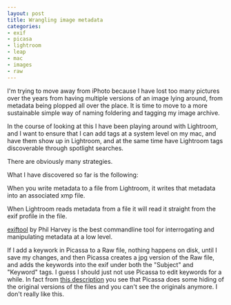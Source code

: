 ```yaml
---
layout: post
title: Wrangling image metadata
categories:
- exif
- picasa
- lightroom
- leap
- mac
- images
- raw
---
```


I'm trying to move away from iPhoto because I have lost too many pictures over the years from having multiple versions of an image lying around, from metadata being plopped all over the place. It is time to move to a more sustainable simple way of naming foldering and tagging my image archive.

In the course of looking at this I have been playing around with Lightroom, and I want to ensure that I can add tags at a system level on my mac, and have them show up in Lightroom, and at the same time have Lightroom tags discoverable through spotlight searches.

There are obviously many strategies.

What I have discovered so far is the following:

When you write metadata to a file from Lightroom, it writes that metadata into an associated xmp file.

When Lightroom reads metadata from a file it will read it straight from the exif profile in the file.

[exiftool][et] by Phil Harvey is the best commandline tool for interrogating and manipulating metadata at a low level. 

If I add a keywork in Picassa to a Raw file, nothing happens on disk, until I save my changes, and then Picassa creates a jpg version of the Raw file, and adds the keywords into the exif under both the "Subject" and "Keyword" tags. I guess I should just not use Picassa to edit keywords for a while. In fact from [this description][nuts] you see that Picassa does some hiding of the original versions of the files and you can't see the originals anymore. I don't really like this. 


[et]: http://www.sno.phy.queensu.ca/~phil/exiftool/
[nuts]: http://groups.google.com/group/Picasa/web/original-photo-files

